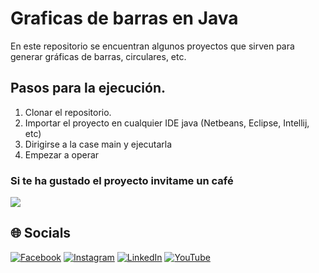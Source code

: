 # Graficas de barras en Java
En este repositorio se encuentran algunos proyectos que sirven para generar gráficas de barras, circulares, etc.

## Pasos para la ejecución.
1. Clonar el repositorio.
2. Importar el proyecto en cualquier IDE java (Netbeans, Eclipse, Intellij, etc)
3. Dirigirse a la case main y ejecutarla
4. Empezar a operar

### Si te ha gustado el proyecto invitame un café
<div align="left">
  <a href="https://paypal.me/JEstevezVargas" target="_blank" style="display: inline-block;">
    <img
      src="https://img.shields.io/badge/Donate-Buy%20Me%20A%20Coffee-orange.svg?style=flat-square&logo=buymeacoffee" 
      align="center"
     />
  </a>
</div>

## 🌐 Socials
[![Facebook](https://img.shields.io/badge/Facebook-%231877F2.svg?logo=Facebook&logoColor=white)](https://facebook.com/juancarlos.estevezvargas.98) [![Instagram](https://img.shields.io/badge/Instagram-%23E4405F.svg?logo=Instagram&logoColor=white)](https://instagram.com/juankestevez) [![LinkedIn](https://img.shields.io/badge/LinkedIn-%230077B5.svg?logo=linkedin&logoColor=white)](https://linkedin.com/in/juan-carlos-estevez-vargas) [![YouTube](https://img.shields.io/badge/YouTube-%23FF0000.svg?logo=YouTube&logoColor=white)](https://youtube.com/@apuntesdeuningeniero) 
